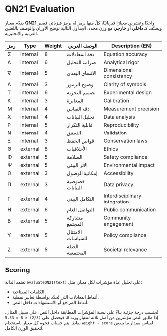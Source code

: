 # QN21 Evaluation

يقدّم معيار **QN21** واحدًا وعشرين معيارًا فيزيائيًا، كلٌ منها يرمز له برمز
فيزيائي قصير ويصنَّف كـ **داخلي** أو **خارجي** مع وزن محدد. الجداول التالية
توضح الأوزان والوصف باللغتين العربية والإنجليزية.

| رمز | Type | Weight | الوصف العربي | Description (EN) |
| --- | ---- | ------ | ------------ | ---------------- |
| Σ | internal | 8 | دقة المعادلات | Equation accuracy |
| Δ | internal | 6 | صرامة التحليل | Analytical rigor |
| ∇ | internal | 5 | الاتساق البعدي | Dimensional consistency |
| Λ | internal | 3 | وضوح الرموز | Clarity of symbols |
| Τ | internal | 6 | تصميم التجربة | Experimental design |
| Κ | internal | 3 | المعايرة | Calibration |
| Μ | internal | 4 | دقة القياس | Measurement precision |
| Χ | internal | 4 | تحليل البيانات | Data analysis |
| Ρ | internal | 5 | قابلية التكرار | Reproducibility |
| Ν | internal | 4 | التحقق | Validation |
| Ξ | internal | 3 | قوانين الحفظ | Conservation laws |
| Θ | external | 8 | الأخلاقيات | Ethics |
| Φ | external | 5 | السلامة | Safety compliance |
| Ψ | external | 5 | الأثر البيئي | Environmental impact |
| Ω | external | 3 | إمكانية الوصول | Accessibility |
| Π | external | 3 | خصوصية البيانات | Data privacy |
| Γ | external | 4 | التكامل البيني | Interdisciplinary integration |
| Η | external | 6 | التواصل العام | Public communication |
| Β | external | 5 | مشاركة المجتمع | Community engagement |
| Υ | external | 5 | الامتثال للسياسات | Policy compliance |
| Ζ | external | 5 | الصلة المجتمعية | Societal relevance |

## Scoring

تعتمد الدالة `evaluateQN21(text)` على تحليل عدّة مؤشرات لكل معيار، مثل:

- الكلمات المفتاحية.
- أنماط المعادلات التي تُحدَّد بواسطة تعابير نمطية.
- أنماط المراجع أو الاستشهادات داخل النص.

تُحتسب درجة جزئية بناءً على نسبة المؤشرات المطابقة داخل النص. على سبيل
المثال، إذا طابق النص مؤشرين من أصل ثلاثة لمعيار وزنه `8`، فيحصل على
`(2/3) × 8 = 5.33` نقاط. يتم حساب فجوة كل معيار باستخدام `weight - score`
لقياس مقدار ما ينقص لتحقيق الوزن الكامل.


